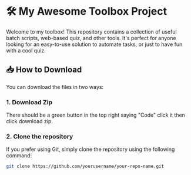 # 🛠️ My Awesome Toolbox Project

Welcome to my toolbox! This repository contains a collection of useful batch scripts, web-based quiz, and other tools. It's perfect for anyone looking for an easy-to-use solution to automate tasks, or just to have fun with a cool quiz.

## 📥 How to Download

You can download the files in two ways:
### 1. **Download Zip**
There should be a green button in the top right saying "Code" click it then click download zip.

### 2. **Clone the repository**

If you prefer using Git, simply clone the repository using the following command:

```bash
git clone https://github.com/yourusername/your-repo-name.git

